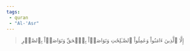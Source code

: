 ```yaml
---
tags: 
 - quran 
 - "Al-'Asr"
---
```


> إِلَّا ٱلَّذِينَ ءَامَنُواْ وَعَمِلُواْ ٱلصَّـٰلِحَٰتِ وَتَوَاصَوۡاْ بِٱلۡحَقِّ وَتَوَاصَوۡاْ بِٱلصَّبۡرِ
